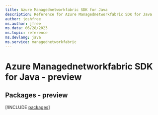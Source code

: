 ```yaml
---
title: Azure Managednetworkfabric SDK for Java
description: Reference for Azure Managednetworkfabric SDK for Java
author: joshfree
ms.author: jfree
ms.data: 06/28/2023
ms.topic: reference
ms.devlang: java
ms.service: managednetworkfabric
---
```

# Azure Managednetworkfabric SDK for Java - preview
## Packages - preview
[!INCLUDE [packages](managednetworkfabric-index.md)]